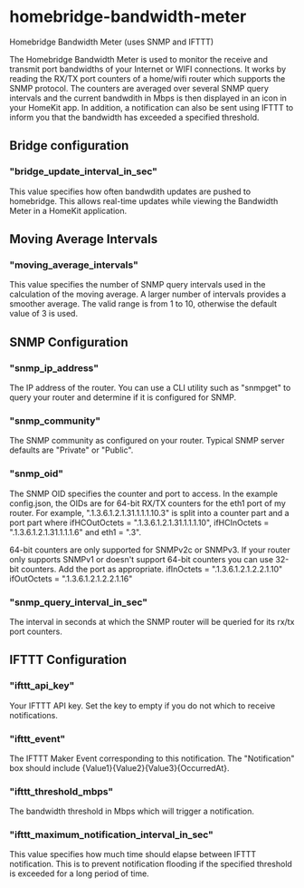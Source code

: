 # homebridge-bandwidth-meter
Homebridge Bandwidth Meter (uses SNMP and IFTTT)

The Homebridge Bandwidth Meter is used to monitor the receive and transmit port bandwidths of your Internet or WIFI connections. It works by reading the RX/TX port counters of a home/wifi router which supports the SNMP protocol. The counters are averaged over several SNMP query intervals and the current bandwdith in Mbps is then displayed in an icon in your HomeKit app. In addition, a notification can also be sent using IFTTT to inform you that the bandwidth has exceeded a specified threshold. 

## Bridge configuration

### "bridge_update_interval_in_sec"
This value specifies how often bandwdith updates are pushed to homebridge. This allows real-time updates while viewing the Bandwidth Meter in a HomeKit application. 

## Moving Average Intervals
### "moving_average_intervals"
This value specifies the number of SNMP query intervals used in the calculation of the moving average. A larger number of intervals provides a smoother average. The valid range is from 1 to 10, otherwise the default value of 3 is used.

## SNMP Configuration

### "snmp_ip_address"
The IP address of the router. You can use a CLI utility such as "snmpget" to query your router and determine if it is configured for SNMP. 

### "snmp_community"
The SNMP community as configured on your router. Typical SNMP server defaults are "Private" or "Public". 

### "snmp_oid"
The SNMP OID specifies the counter and port to access. In the example config.json, the OIDs are for 64-bit RX/TX counters for the eth1 port of my router. For example, ".1.3.6.1.2.1.31.1.1.1.10.3" is split into a counter part and a port part where 
ifHCOutOctets = ".1.3.6.1.2.1.31.1.1.1.10", ifHCInOctets = ".1.3.6.1.2.1.31.1.1.1.6" and eth1 = ".3".

64-bit counters are only supported for SNMPv2c or SNMPv3. If your router only supports SNMPv1 or doesn't support 64-bit counters you can use 32-bit counters. Add the port as appropriate.
ifInOctets = ".1.3.6.1.2.1.2.2.1.10"
ifOutOctets = ".1.3.6.1.2.1.2.2.1.16"
### "snmp_query_interval_in_sec"
The interval in seconds at which the SNMP router will be queried for its rx/tx port counters. 

## IFTTT Configuration
### "ifttt_api_key"
Your IFTTT API key. Set the key to empty if you do not which to receive notifications.
### "ifttt_event"
The IFTTT Maker Event corresponding to this notification. The "Notification" box should include {Value1}{Value2}{Value3}{OccurredAt}.
### "ifttt_threshold_mbps"
The bandwidth threshold in Mbps which will trigger a notification.
### "ifttt_maximum_notification_interval_in_sec"
This value specifies how much time should elapse between IFTTT notification. This is to prevent notification flooding if the specified threshold is exceeded for a long period of time.
